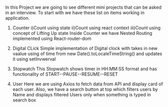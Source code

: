 In this Project we are going to see different mini projects that can be asked in an interview. To start with we have these list on items working in application.

1. Counter
      i)Count using state
     ii)Count using react context
    iii)Count using concept of Lifting Up state
    Inside Counter we have Nested Routing implemented using React-router-dom

2. Digital CLick
    Simple implementation of Digital clock with takes in new vaalue using of time from new Date().toLocaleTimeString() and updates it using setInvwerval

3. Stopwatch
    This Stopwatch shows timer in HH:MM:SS format and has functionality of START--PAUSE--RESUME--RESET

4. User
    Here we are using Axios to fetch data from API and display card of each user. Also, we have a search button at top which filters users by Name and displays filtered Users only when something is typed in search box